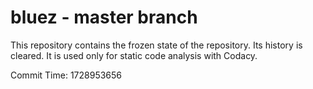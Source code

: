 # bluez - master branch

This repository contains the frozen state of the repository.
Its history is cleared. It is used only for static code
analysis with Codacy.

Commit Time: 1728953656
